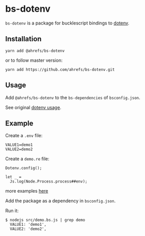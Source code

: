 # bs-dotenv

`bs-dotenv` is a package for bucklescript bindings to
[dotenv](https://github.com/motdotla/dotenv).

## Installation

```
yarn add @ahrefs/bs-dotenv
```

or to follow master version:

```
yarn add https://github.com/ahrefs/bs-dotenv.git
```

## Usage

Add `@ahrefs/bs-dotenv` to the `bs-dependencies` of `bsconfig.json`.

See original [dotenv usage](https://github.com/motdotla/dotenv#usage).

## Example

Create a `.env` file:

```
VALUE1=demo1
VALUE2=demo2
```

Create a `demo.re` file:

```reason
Dotenv.config();

let _ =
  Js.log(Node.Process.process##env);
```

more examples [here](./examples/)

Add the package as a dependency in `bsconfig.json`.

Run it:

```
$ nodejs src/demo.bs.js | grep demo
  VALUE1: 'demo1',
  VALUE2: 'demo2',
```
